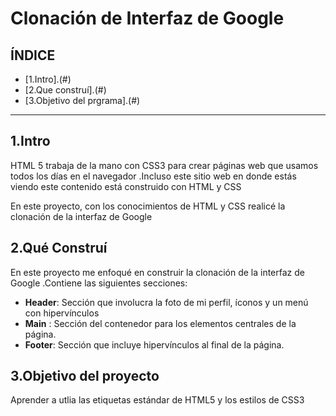 #  Clonación de  Interfaz de Google 

##  ÍNDICE  

* [1.Intro].(#)
* [2.Que construí].(#)
* [3.Objetivo del prgrama].(#)
****
## 1.Intro 
HTML 5  trabaja de la mano con CSS3  para crear páginas web que usamos todos los días en el navegador .Incluso este sitio web en donde estás viendo este contenido está construido con HTML y CSS 

En este proyecto, con los conocimientos de HTML y CSS realicé la clonación de la interfaz de Google 

## 2.Qué Construí
En este proyecto me enfoqué en construir la clonación de la interfaz de Google .Contiene las siguientes secciones:

* **Header**: Sección que involucra la foto de mi perfil, íconos y un menú con hipervínculos 
*   **Main** : Sección del contenedor para los elementos centrales de la página.
*   **Footer**: Sección que incluye hipervínculos al final de la página.

## 3.Objetivo del proyecto 
Aprender a utlia las etiquetas estándar de HTML5  y los estilos de CSS3   
